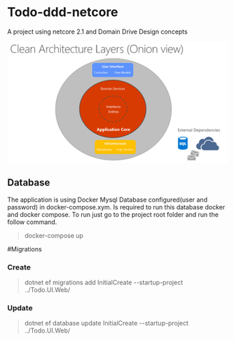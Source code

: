 # Todo-ddd-netcore
A project using netcore 2.1 and Domain Drive Design concepts

![Alt text](image-archteture.png?raw=true "Archtecture")

## Database
The application is using Docker Mysql Database configured(user and password) in docker-compose.xym. 
Is required to run this database docker and docker compose.
To run just go to the project root folder and run the follow command.

> docker-compose up

#Migrations
### Create
> dotnet ef migrations add InitialCreate --startup-project ../Todo.UI.Web/

### Update
> dotnet ef database update InitialCreate --startup-project ../Todo.UI.Web/

